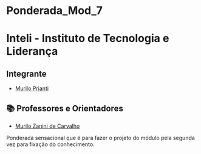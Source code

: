 # Ponderada_Mod_7

# Inteli - Instituto de Tecnologia e Liderança

## Integrante

- <a href="https://www.linkedin.com/in/murilo-prianti-0073111a1/">Murilo Prianti</a>

## 📚 Professores e Orientadores

- <a href="https://www.linkedin.com/in/murilo-zanini-de-carvalho-0980415b/">Murilo Zanini de Carvalho</a>

Ponderada sensacional que é para fazer o projeto do módulo pela segunda vez para fixação do conhecimento.
